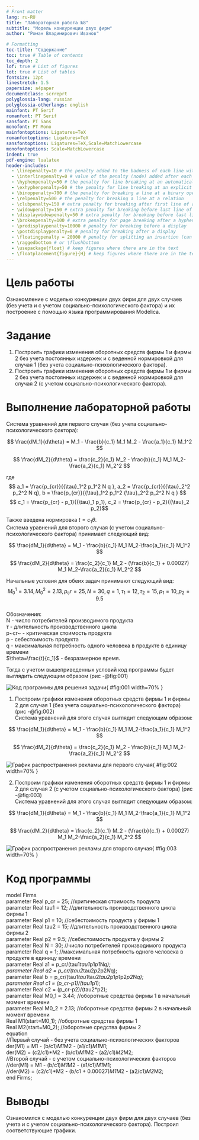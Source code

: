 ```yaml
---
# Front matter
lang: ru-RU
title: "Лабораторная работа №8"
subtitle: "Модель конкуренции двух фирм"
author: "Роман Владимирович Иванов"

# Formatting
toc-title: "Содержание"
toc: true # Table of contents
toc_depth: 2
lof: true # List of figures
lot: true # List of tables
fontsize: 12pt
linestretch: 1.5
papersize: a4paper
documentclass: scrreprt
polyglossia-lang: russian
polyglossia-otherlangs: english
mainfont: PT Serif
romanfont: PT Serif
sansfont: PT Sans
monofont: PT Mono
mainfontoptions: Ligatures=TeX
romanfontoptions: Ligatures=TeX
sansfontoptions: Ligatures=TeX,Scale=MatchLowercase
monofontoptions: Scale=MatchLowercase
indent: true
pdf-engine: lualatex
header-includes:
  - \linepenalty=10 # the penalty added to the badness of each line within a paragraph (no associated penalty node) Increasing the value makes tex try to have fewer lines in the paragraph.
  - \interlinepenalty=0 # value of the penalty (node) added after each line of a paragraph.
  - \hyphenpenalty=50 # the penalty for line breaking at an automatically inserted hyphen
  - \exhyphenpenalty=50 # the penalty for line breaking at an explicit hyphen
  - \binoppenalty=700 # the penalty for breaking a line at a binary operator
  - \relpenalty=500 # the penalty for breaking a line at a relation
  - \clubpenalty=150 # extra penalty for breaking after first line of a paragraph
  - \widowpenalty=150 # extra penalty for breaking before last line of a paragraph
  - \displaywidowpenalty=50 # extra penalty for breaking before last line before a display math
  - \brokenpenalty=100 # extra penalty for page breaking after a hyphenated line
  - \predisplaypenalty=10000 # penalty for breaking before a display
  - \postdisplaypenalty=0 # penalty for breaking after a display
  - \floatingpenalty = 20000 # penalty for splitting an insertion (can only be split footnote in standard LaTeX)
  - \raggedbottom # or \flushbottom
  - \usepackage{float} # keep figures where there are in the text
  - \floatplacement{figure}{H} # keep figures where there are in the text
---
```


# Цель работы

Ознакомление с моделью конкуренции двух фирм для двух случаев (без учета и с учетом социально-психологического фактора) и их построение с помощью языка программирования Modelica. 

# Задание

1. Построить графики изменения оборотных средств фирмы 1 и фирмы 2 без учета постоянных издержек и с веденной нормировкой для случая 1 (без учета социально-психологического фактора).
2. Построить графики изменения оборотных средств фирмы 1 и фирмы 2 без учета постоянных издержек и с веденной нормировкой для случая 2 (с учетом социально-психологического фактора).

# Выполнение лабораторной работы

Система уравнений для первого случая (без учета социально-психологического фактора):

$$ \frac{dM_1}{d\theta} = M_1 - \frac{b}{c_1} M_1 M_2 - \frac{a_1}{c_1} M_1^2 $$

$$ \frac{dM_2}{d\theta} = \frac{c_2}{c_1} M_2 - \frac{b}{c_1} M_1 M_2-\frac{a_2}{c_1} M_2^2 $$

где $$ a_1 = \frac{p_{cr}}{{\tau}_1^2 p_1^2 N q }, a_2 = \frac{p_{cr}}{{\tau}_2^2 p_2^2 N q}, b = \frac{p_{cr}}{{\tau}_1^2 p_1^2 {\tau}_2^2 p_2^2 N q } $$
$$ c_1 = \frac{p_{cr} - p_1}{{\tau}_1 p_1}, c_2 = \frac{p_{cr} - p_2}{{\tau}_2 p_2}$$  

Также введена нормировка $t = c_1 \theta$.  
Система уравнений для второго случая (с учетом социально-психологического фактора) принимает следующий вид:

$$ \frac{dM_1}{d\theta} = M_1 - \frac{b}{c_1} M_1 M_2-\frac{a_1}{c_1} M_1^2 $$

$$ \frac{dM_2}{d\theta} = \frac{c_2}{c_1} M_2 - (\frac{b}{c_1} + 0.00027) M_1 M_2-\frac{a_2}{c_1} M_2^2 $$

Начальные условия для обеих задач принимают следующий вид:  
$$ M_0^1 = 3.14, M_0^2 = 2.13, p_cr = 25, N = 30, q = 1, \tau_1 = 12, \tau_2 = 15, p_1 = 10, p_2 = 9.5$$  
Обозначения:  
N - число потребителей производимого продукта  
$\tau$ - длительность производственного цикла  
p~cr~ - критическая стоимость продукта  
p - себестоимость продукта  
q - максимальная потребность одного человека в продукте в единицу времени  
$\theta=\frac{t}{c_1}$ - безразмерное время.

Тогда с учетом вышеприведенных условий код программы будет выглядить следующим образом  (рис -@fig:001)  

![Код программы для решения задачи](image/1.png){ #fig:001 width=70% }

1. Построим графики изменения оборотных средств фирмы 1 и фирмы 2 для случая 1 (без учета социально-психологического фактора) (рис -@fig:002)  
Система уравнений для этого случая выглядит следующим образом:  

$$ \frac{dM_1}{d\theta} = M_1 - \frac{b}{c_1} M_1 M_2-\frac{a_1}{c_1} M_1^2 $$

$$ \frac{dM_2}{d\theta} = \frac{c_2}{c_1} M_2 - \frac{b}{c_1} M_1 M_2-\frac{a_2}{c_1} M_2^2 $$

![График распространения рекламы для первого случая](image/2.png){ #fig:002 width=70% }

2. Построим графики изменения оборотных средств фирмы 1 и фирмы 2 для случая 2 (с учетом социально-психологического фактора) (рис -@fig:003)  
Система уравнений для этого случая выглядит следующим образом:  

$$ \frac{dM_1}{d\theta} = M_1 - \frac{b}{c_1} M_1 M_2-\frac{a_1}{c_1} M_1^2 $$

$$ \frac{dM_2}{d\theta} = \frac{c_2}{c_1} M_2 - (\frac{b}{c_1} + 0.00027) M_1 M_2-\frac{a_2}{c_1} M_2^2 $$

![График распространения рекламы для второго случая](image/3.png){ #fig:003 width=70% }

# Код программы

model Firms  
parameter Real p_cr = 25; //критическая стоимость продукта  
parameter Real tau1 = 12; //длительность производственного цикла фирмы 1  
parameter Real p1 = 10; //себестоимость продукта у фирмы 1  
parameter Real tau2 = 15; //длительность производственного цикла фирмы 2  
parameter Real p2 = 9.5; //себестоимость продукта у фирмы 2  
parameter Real N = 30; //число потребителей производимого продукта  
parameter Real q = 1; //максимальная потребность одного человека в продукте в единицу времени  
parameter Real a1 = p_cr/(tau1*tau1*p1*p1*N*q);  
parameter Real a2 = p_cr/(tau2*tau2*p2*p2*N*q);  
parameter Real b = p_cr/(tau1*tau1*tau2*tau2*p1*p1*p2*p2*N*q);  
parameter Real c1 = (p_cr-p1)/(tau1*p1);  
parameter Real c2 = (p_cr-p2)/(tau2*p2);  
parameter Real M0_1 = 3.44; //оборотные средства фирмы 1 в начальный момент времени  
parameter Real M0_2 = 2.13; //оборотные средства фирмы 2 в начальный момент времени  
Real M1(start=M0_1); //оборотные средства фирмы 1  
Real M2(start=M0_2); //оборотные средства фирмы 2  
equation  
//Первый случай - без учета социально-психологических факторов  
der(M1) = M1 - (b/c1)*M1*M2 - (a1/c1)*M1*M1;  
der(M2) = (c2/c1)*M2 - (b/c1)*M1*M2 - (a2/c1)*M2*M2;  
//Второй случай - с учетом социально-психологических факторов  
//der(M1) = M1 - (b/c1)*M1*M2 - (a1/c1)*M1*M1;  
//der(M2) = (c2/c1)*M2 - (b/c1 + 0.00027)*M1*M2 - (a2/c1)*M2*M2;  
end Firms;  

# Выводы

Ознакомился с моделью конкуренции двух фирм для двух случаев (без учета и с учетом социально-психологического фактора). Построил соответствующие графики.
